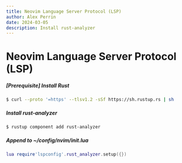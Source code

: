 ```yaml
---
title: Neovim Language Server Protocol (LSP)
author: Alex Perrin
date: 2024-03-05
description: Install rust-analyzer
---
```


# Neovim Language Server Protocol (LSP)

##### [Prerequisite] Install Rust
```bash
$ curl --proto '=https' --tlsv1.2 -sSf https://sh.rustup.rs | sh
```

##### Install rust-analyzer
```bash
$ rustup component add rust-analyzer
```

##### Append to ~/config/nvim/init.lua
```lua
lua require'lspconfig'.rust_analyzer.setup({})
```